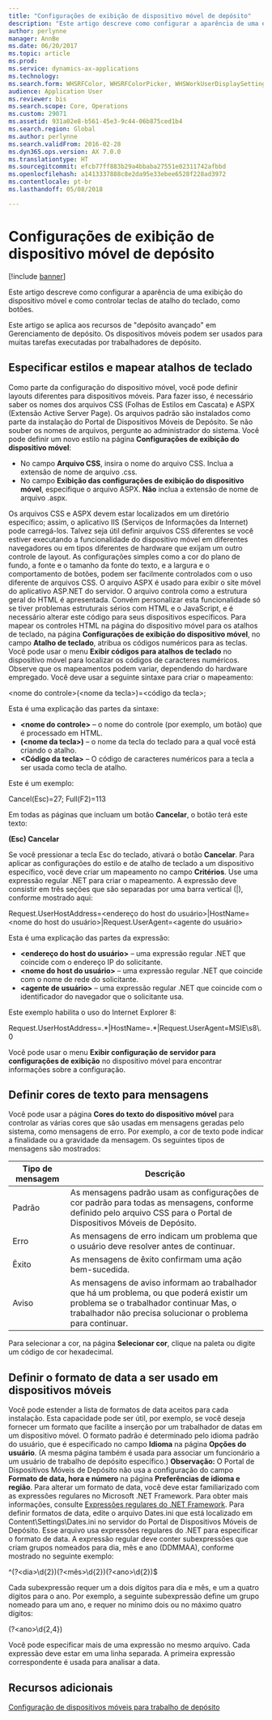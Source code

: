 ```yaml
---
title: "Configurações de exibição de dispositivo móvel de depósito"
description: "Este artigo descreve como configurar a aparência de uma exibição do dispositivo móvel e como controlar teclas de atalho do teclado, como botões."
author: perlynne
manager: AnnBe
ms.date: 06/20/2017
ms.topic: article
ms.prod: 
ms.service: dynamics-ax-applications
ms.technology: 
ms.search.form: WHSRFColor, WHSRFColorPicker, WHSWorkUserDisplaySettings
audience: Application User
ms.reviewer: bis
ms.search.scope: Core, Operations
ms.custom: 29071
ms.assetid: 931a02e8-b561-45e3-9c44-06b875ced1b4
ms.search.region: Global
ms.author: perlynne
ms.search.validFrom: 2016-02-28
ms.dyn365.ops.version: AX 7.0.0
ms.translationtype: HT
ms.sourcegitcommit: efcb77ff883b29a4bbaba27551e02311742afbbd
ms.openlocfilehash: a1413337888c8e2da95e33ebee6528f228ad3972
ms.contentlocale: pt-br
ms.lasthandoff: 05/08/2018

---
```


# <a name="warehouse-mobile-device-display-settings"></a>Configurações de exibição de dispositivo móvel de depósito

[!include [banner](../includes/banner.md)]

Este artigo descreve como configurar a aparência de uma exibição do dispositivo móvel e como controlar teclas de atalho do teclado, como botões. 

Este artigo se aplica aos recursos de "depósito avançado" em Gerenciamento de depósito. Os dispositivos móveis podem ser usados para muitas tarefas executadas por trabalhadores de depósito.

## <a name="specify-styles-and-map-keyboard-shortcuts"></a>Especificar estilos e mapear atalhos de teclado
Como parte da configuração do dispositivo móvel, você pode definir layouts diferentes para dispositivos móveis. Para fazer isso, é necessário saber os nomes dos arquivos CSS (Folhas de Estilos em Cascata) e ASPX (Extensão Active Server Page). Os arquivos padrão são instalados como parte da instalação do Portal de Dispositivos Móveis de Depósito. Se não souber os nomes de arquivos, pergunte ao administrador do sistema. Você pode definir um novo estilo na página **Configurações de exibição do dispositivo móvel**:

-    No campo **Arquivo CSS**, insira o nome do arquivo CSS. Inclua a extensão de nome de arquivo .css.
-   No campo **Exibição das configurações de exibição do dispositivo móvel**, especifique o arquivo ASPX. **Não** inclua a extensão de nome de arquivo .aspx.

Os arquivos CSS e ASPX devem estar localizados em um diretório específico; assim, o aplicativo IIS (Serviços de Informações da Internet) pode carregá-los. Talvez seja útil definir arquivos CSS diferentes se você estiver executando a funcionalidade do dispositivo móvel em diferentes navegadores ou em tipos diferentes de hardware que exijam um outro controle de layout. As configurações simples como a cor do plano de fundo, a fonte e o tamanho da fonte do texto, e a largura e o comportamento de botões, podem ser facilmente controlados com o uso diferente de arquivos CSS. O arquivo ASPX é usado para exibir o site móvel do aplicativo ASP.NET do servidor. O arquivo controla como a estrutura geral do HTML é apresentada. Convém personalizar esta funcionalidade só se tiver problemas estruturais sérios com HTML e o JavaScript, e é necessário alterar este código para seus dispositivos específicos. Para mapear os controles HTML na página do dispositivo móvel para os atalhos de teclado, na página **Configurações de exibição do dispositivo móvel**, no campo **Atalho de teclado**, atribua os códigos numéricos para as teclas. Você pode usar o menu **Exibir códigos para atalhos de teclado** no dispositivo móvel para localizar os códigos de caracteres numéricos. Observe que os mapeamentos podem variar, dependendo do hardware empregado. Você deve usar a seguinte sintaxe para criar o mapeamento:

&lt;nome do controle&gt;(&lt;nome da tecla&gt;)=&lt;código da tecla&gt;;

Esta é uma explicação das partes da sintaxe:

-   **&lt;nome do controle&gt;** – o nome do controle (por exemplo, um botão) que é processado em HTML.
-   **(&lt;nome da tecla&gt;)** – o nome da tecla do teclado para a qual você está criando o atalho.
-   **&lt;Código da tecla&gt;** – O código de caracteres numéricos para a tecla a ser usada como tecla de atalho.

Este é um exemplo:

Cancel(Esc)=27; Full(F2)=113

Em todas as páginas que incluam um botão **Cancelar**, o botão terá este texto:

**(Esc) Cancelar**

Se você pressionar a tecla Esc do teclado, ativará o botão **Cancelar**. Para aplicar as configurações do estilo e de atalho de teclado a um dispositivo específico, você deve criar um mapeamento no campo **Critérios**. Use uma expressão regular .NET para criar o mapeamento. A expressão deve consistir em três seções que são separadas por uma barra vertical (|), conforme mostrado aqui:

Request.UserHostAddress=&lt;endereço do host do usuário&gt;|HostName=&lt;nome do host do usuário&gt;|Request.UserAgent=&lt;agente do usuário&gt;

Esta é uma explicação das partes da expressão:

-   **&lt;endereço do host do usuário&gt;** – uma expressão regular .NET que coincide com o endereço IP do solicitante.
-   **&lt;nome do host do usuário&gt;** – uma expressão regular .NET que coincide com o nome de rede do solicitante.
-   **&lt;agente de usuário&gt;** – uma expressão regular .NET que coincide com o identificador do navegador que o solicitante usa.

Este exemplo habilita o uso do Internet Explorer 8:

Request.UserHostAddress=.\*|HostName=.\*|Request.UserAgent=MSIE\\s8\\.0

Você pode usar o menu **Exibir configuração de servidor para configurações de exibição** no dispositivo móvel para encontrar informações sobre a configuração.

## <a name="define-text-colors-for-messages"></a>Definir cores de texto para mensagens
Você pode usar a página **Cores do texto do dispositivo móvel** para controlar as várias cores que são usadas em mensagens geradas pelo sistema, como mensagens de erro. Por exemplo, a cor de texto pode indicar a finalidade ou a gravidade da mensagem. Os seguintes tipos de mensagens são mostrados:

| Tipo de mensagem | Descrição                                                                                                                                                                            |
|--------------|----------------------------------------------------------------------------------------------------------------------------------------------------------------------------------------|
| Padrão      | As mensagens padrão usam as configurações de cor padrão para todas as mensagens, conforme definido pelo arquivo CSS para o Portal de Dispositivos Móveis de Depósito.                                                   |
| Erro        | As mensagens de erro indicam um problema que o usuário deve resolver antes de continuar.                                                                                             |
| Êxito      | As mensagens de êxito confirmam uma ação bem-sucedida.                                                                                                                                |
| Aviso      | As mensagens de aviso informam ao trabalhador que há um problema, ou que poderá existir um problema se o trabalhador continuar Mas, o trabalhador não precisa solucionar o problema para continuar. |

Para selecionar a cor, na página **Selecionar cor**, clique na paleta ou digite um código de cor hexadecimal.

## <a name="define-the-date-format-to-use-on-mobile-devices"></a>Definir o formato de data a ser usado em dispositivos móveis
Você pode estender a lista de formatos de data aceitos para cada instalação. Esta capacidade pode ser útil, por exemplo, se você deseja fornecer um formato que facilite a inserção por um trabalhador de datas em um dispositivo móvel. O formato padrão é determinado pelo idioma padrão do usuário, que é especificado no campo **Idioma** na página **Opções do usuário**. (A mesma página também é usada para associar um funcionário a um usuário de trabalho de depósito específico.) **Observação:** O Portal de Dispositivos Móveis de Depósito não usa a configuração do campo **Formato de data, hora e número** na página **Preferências de idioma e região**. Para alterar um formato de data, você deve estar familiarizado com as expressões regulares no Microsoft .NET Framework. Para obter mais informações, consulte [Expressões regulares do .NET Framework](http://go.microsoft.com/fwlink/?LinkId=391260). Para definir formatos de data, edite o arquivo Dates.ini que está localizado em Content\\Settings\\Dates.ini no servidor do Portal de Dispositivos Móveis de Depósito. Esse arquivo usa expressões regulares do .NET para especificar o formato de data. A expressão regular deve conter subexpressões que criam grupos nomeados para dia, mês e ano (DDMMAA), conforme mostrado no seguinte exemplo:

^(?&lt;dia&gt;\\d{2})(?&lt;mês&gt;\\d{2})(?&lt;ano&gt;\\d{2})$

Cada subexpressão requer um a dois dígitos para dia e mês, e um a quatro dígitos para o ano. Por exemplo, a seguinte subexpressão define um grupo nomeado para um ano, e requer no mínimo dois ou no máximo quatro dígitos:

(?&lt;ano&gt;\\d{2,4})

Você pode especificar mais de uma expressão no mesmo arquivo. Cada expressão deve estar em uma linha separada. A primeira expressão correspondente é usada para analisar a data.

<a name="additional-resources"></a>Recursos adicionais
--------

[Configuração de dispositivos móveis para trabalho de depósito](configure-mobile-devices-warehouse.md)




